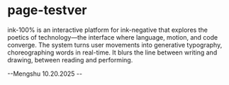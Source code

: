 # page-testver

ink-100% is an interactive platform for ink-negative that explores the poetics of technology—the interface where language, motion, and code converge. The system turns user movements into generative typography, choreographing words in real-time. It blurs the line between writing and drawing, between reading and performing.


--Mengshu 10.20.2025 --

